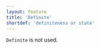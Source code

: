 ```yaml
---
layout: feature
title: 'Definite'
shortdef: 'definiteness or state'
---
```


`Definite` is not used.
<!-- Interlanguage links updated Út zář 29 20:23:07 CEST 2020 -->
